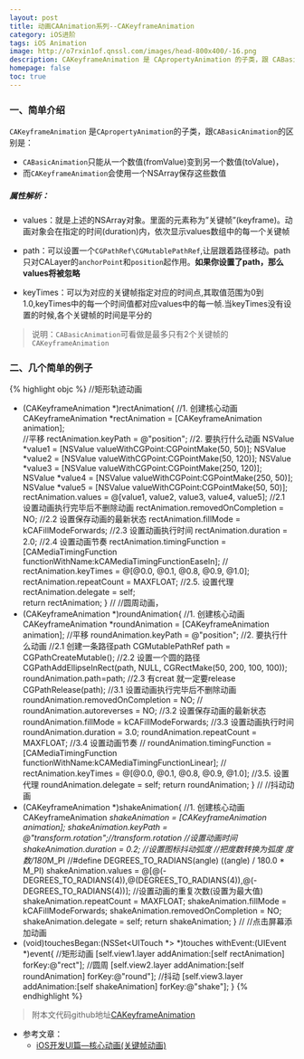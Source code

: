 ```yaml
---
layout: post
title: 动画CAAnimation系列--CAKeyframeAnimation
category: iOS进阶
tags: iOS Animation
image: http://o7rxin1of.qnssl.com/images/head-800x400/-16.png
description: CAKeyframeAnimation 是 CApropertyAnimation 的子类，跟 CABasicAnimation 的区别是：CABasicAnimation 只能从一个数值(fromValue)变到另一个数值(toValue)，而CAKeyframeAnimation 会使用一个NSArray保存这些数值
homepage: false
toc: true
---
```


<!--more-->

### 一、简单介绍

`CAKeyframeAnimation` 是`CApropertyAnimation`的子类，跟`CABasicAnimation`的区别是：

* `CABasicAnimation`只能从一个数值(fromValue)变到另一个数值(toValue)，
* 而`CAKeyframeAnimation`会使用一个NSArray保存这些数值

##### 属性解析：

* values：就是上述的NSArray对象。里面的元素称为”关键帧”(keyframe)。动画对象会在指定的时间(duration)内，依次显示values数组中的每一个关键帧

* path：可以设置一个`CGPathRef\CGMutablePathRef`,让层跟着路径移动。path只对CALayer的`anchorPoint`和`position`起作用。**如果你设置了path，那么values将被忽略**

* keyTimes：可以为对应的关键帧指定对应的时间点,其取值范围为0到1.0,keyTimes中的每一个时间值都对应values中的每一帧.当keyTimes没有设置的时候,各个关键帧的时间是平分的

> 说明：`CABasicAnimation`可看做是最多只有2个关键帧的`CAKeyframeAnimation`

### 二、几个简单的例子

{% highlight objc  %}
//矩形轨迹动画
- (CAKeyframeAnimation *)rectAnimation{ 
    //1. 创建核心动画
    CAKeyframeAnimation *rectAnimation = [CAKeyframeAnimation animation];  
    //平移
    rectAnimation.keyPath = @"position";
    //2. 要执行什么动画
    NSValue *value1 = [NSValue valueWithCGPoint:CGPointMake(50, 50)];
    NSValue *value2 = [NSValue valueWithCGPoint:CGPointMake(50, 120)];
    NSValue *value3 = [NSValue valueWithCGPoint:CGPointMake(250, 120)];
    NSValue *value4 = [NSValue valueWithCGPoint:CGPointMake(250, 50)];
    NSValue *value5 = [NSValue valueWithCGPoint:CGPointMake(50, 50)];
    rectAnimation.values = @[value1, value2, value3, value4, value5];
    //2.1 设置动画执行完毕后不删除动画
    rectAnimation.removedOnCompletion = NO;
    //2.2 设置保存动画的最新状态
    rectAnimation.fillMode = kCAFillModeForwards;
    //2.3 设置动画执行时间
    rectAnimation.duration = 2.0;
    //2.4 设置动画节奏
    rectAnimation.timingFunction = [CAMediaTimingFunction functionWithName:kCAMediaTimingFunctionEaseIn];
//    rectAnimation.keyTimes = @[@0.0, @0.1, @0.8, @0.9, @1.0];
    rectAnimation.repeatCount = MAXFLOAT;
    //2.5. 设置代理
    rectAnimation.delegate = self;    
    return rectAnimation;
}
//
//圆周动画，
- (CAKeyframeAnimation *)roundAnimation{
    //1. 创建核心动画
    CAKeyframeAnimation *roundAnimation = [CAKeyframeAnimation animation];
    //平移
    roundAnimation.keyPath = @"position";
    //2. 要执行什么动画
    //2.1 创建一条路径path
    CGMutablePathRef path = CGPathCreateMutable();
    //2.2 设置一个圆的路径
    CGPathAddEllipseInRect(path, NULL, CGRectMake(50, 200, 100, 100));
    roundAnimation.path=path;
    //2.3 有creat 就一定要release
    CGPathRelease(path);
    //3.1 设置动画执行完毕后不删除动画
    roundAnimation.removedOnCompletion = NO;
//    roundAnimation.autoreverses = NO;
    //3.2 设置保存动画的最新状态
    roundAnimation.fillMode = kCAFillModeForwards;
    //3.3 设置动画执行时间
    roundAnimation.duration = 3.0;
    roundAnimation.repeatCount = MAXFLOAT;
    //3.4 设置动画节奏
//    roundAnimation.timingFunction = [CAMediaTimingFunction functionWithName:kCAMediaTimingFunctionLinear];
    //    rectAnimation.keyTimes = @[@0.0, @0.1, @0.8, @0.9, @1.0];
    //3.5. 设置代理
    roundAnimation.delegate = self;
    return roundAnimation;
}
//
//抖动动画
- (CAKeyframeAnimation *)shakeAnimation{
    //1. 创建核心动画
    CAKeyframeAnimation *shakeAnimation = [CAKeyframeAnimation animation];
    shakeAnimation.keyPath = @"transform.rotation";//transform.rotation
    //设置动画时间
    shakeAnimation.duration = 0.2;
    //设置图标抖动弧度
    //把度数转换为弧度  度数/180*M_PI
    //#define DEGREES_TO_RADIANS(angle) ((angle) / 180.0 * M_PI)
    shakeAnimation.values = @[@(-DEGREES_TO_RADIANS(4)),@(DEGREES_TO_RADIANS(4)),@(-DEGREES_TO_RADIANS(4))];
    //设置动画的重复次数(设置为最大值)
    shakeAnimation.repeatCount = MAXFLOAT;
    shakeAnimation.fillMode = kCAFillModeForwards;
    shakeAnimation.removedOnCompletion = NO;
    shakeAnimation.delegate = self;
    return shakeAnimation;
}
//
//点击屏幕添加动画
- (void)touchesBegan:(NSSet<UITouch *> *)touches withEvent:(UIEvent *)event{
	//矩形动画
    [self.view1.layer addAnimation:[self rectAnimation] forKey:@"rect"];
 	//圆周
    [self.view2.layer addAnimation:[self roundAnimation] forKey:@"round"];
	//抖动
    [self.view3.layer addAnimation:[self shakeAnimation] forKey:@"shake"];
}
{% endhighlight %}

> 附本文代码github地址[CAKeyframeAnimation](https://github.com/XcodeTalk/CAKeyframeAnimation)

* 参考文章：
	* [iOS开发UI篇—核心动画(关键帧动画)](http://www.cnblogs.com/wendingding/p/3801330.html)

